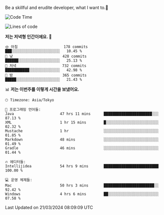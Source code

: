 Be a skillful and erudite developer, what I want to.👶

<!--START_SECTION:waka-->
![Code Time](http://img.shields.io/badge/Code%20Time-571%20hrs%2054%20mins-blue)

![Lines of code](https://img.shields.io/badge/%EC%A0%80%EB%8A%94%20%EC%97%AC%ED%83%9C%EA%B9%8C%EC%A7%80%20-865.8%20thousand%20%EC%A4%84%EC%9D%98%20%EC%BD%94%EB%93%9C%EB%A5%BC%20%EC%9E%91%EC%84%B1%ED%96%88%EC%96%B4%EC%9A%94.-blue)

**저는 저녁형 인간이에요. 🦉** 

```text
🌞 아침                     178 commits         ███░░░░░░░░░░░░░░░░░░░░░░   10.45 % 
🌆 낮　                     428 commits         ██████░░░░░░░░░░░░░░░░░░░   25.13 % 
🌃 저녁                     732 commits         ███████████░░░░░░░░░░░░░░   42.98 % 
🌙 밤　                     365 commits         █████░░░░░░░░░░░░░░░░░░░░   21.43 % 
```


📊 **저는 이번주를 이렇게 시간을 보냈어요.** 

```text
🕑︎ Timezone: Asia/Tokyo

💬 프로그래밍 언어들: 
Java                     47 hrs 11 mins      ██████████████████████░░░   87.13 % 
XML                      1 hr 15 mins        █░░░░░░░░░░░░░░░░░░░░░░░░   02.32 % 
Mustache                 1 hr                ░░░░░░░░░░░░░░░░░░░░░░░░░   01.85 % 
Markdown                 48 mins             ░░░░░░░░░░░░░░░░░░░░░░░░░   01.49 % 
Gradle                   46 mins             ░░░░░░░░░░░░░░░░░░░░░░░░░   01.44 % 

🔥 에디터들: 
Intellijidea             54 hrs 9 mins       █████████████████████████   100.00 % 

💻 운영 체제들: 
Mac                      50 hrs 3 mins       ███████████████████████░░   92.42 % 
Windows                  4 hrs 6 mins        ██░░░░░░░░░░░░░░░░░░░░░░░   07.58 % 
```


 Last Updated on 21/03/2024 08:09:09 UTC
<!--END_SECTION:waka-->
